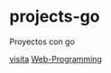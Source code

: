 # projects-go
 Proyectos con go 

[visita](https://gobyexample.com/)
[Web-Programming](https://www.manning.com/books/go-web-programming)
